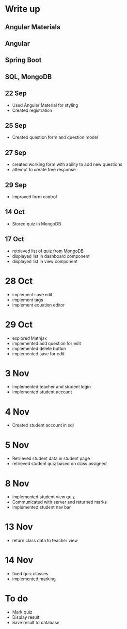 # Write up

## Angular Materials
## Angular 
## Spring Boot
## SQL, MongoDB

## 22 Sep
- Used Angular Material for styling
- Created registration

## 25 Sep
- Created question form and question model

## 27 Sep
- created working form with ability to add new questions
- attempt to create free response


## 29 Sep
- Improved form control

## 14 Oct
- Stored quiz in MongoDB

## 17 Oct 
- retrieved list of quiz from MongoDB 
- displayed list in dashboard component
- displayed list in view component

# 28 Oct 
- implement save edit
- implement tags
- implement equation editor

# 29 Oct
- explored Mathjax
- implemented add question for edit
- implemented delete button
- implemented save for edit

# 3 Nov 
- Implemented teacher and student login
- Implemented student account


# 4 Nov
- Created student account in sql

# 5 Nov
- Retrieved student data in student page
- retrieved student quiz based on class assigned

# 8 Nov
- Implemented student view quiz
- Communicated with server and returned marks
- Implemented student nav bar 

# 13 Nov
- return class data to teacher view

# 14 Nov
- fixed quiz classes
- implemented marking

# To do
- Mark quiz
- Display result
- Save result to database

